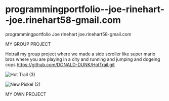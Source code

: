 # programmingportfolio--joe-rinehart--joe.rinehart58-gmail.com

programmingportfolio Joe rinehart joe.rinehart58-gmail.com


MY GROUP PROJECT


Hotrail my group project where we made a side scroller like super mario bros where you are playing in a city and running and jumping and dogeing cops   https://github.com/DONALD-DUNK/HotTrail.git

![Hot Trail (3)](https://github.com/joeiscool1/programmingportfolio--joe-rinehart--joe.rinehart58-gmail.com/assets/142921802/496a425c-dab2-455a-b622-41fb4e991119)






![New Piskel (2)](https://github.com/joeiscool1/programmingportfolio--joe-rinehart--joe.rinehart58-gmail.com/assets/142921802/d5cbb29c-28af-424e-8b3e-48091f8ac26f)




MY OWN PROJECT 
